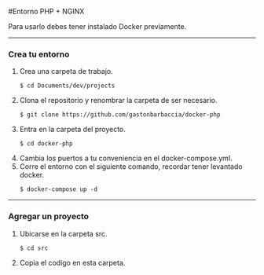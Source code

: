 #Entorno PHP + NGINX


Para usarlo debes tener instalado Docker previamente.

---

### Crea tu entorno

1. Crea una carpeta de trabajo.
    ```
    $ cd Documents/dev/projects
    ```
2. Clona el repositorio y renombrar la carpeta de ser necesario.
    ```
    $ git clone https://github.com/gastonbarbaccia/docker-php
    ```
3. Entra en la carpeta del proyecto.
    ```
    $ cd docker-php
    ```
4. Cambia los puertos a tu conveniencia en el docker-compose.yml.
5. Corre el entorno con el siguiente comando, recordar tener levantado docker.
    ```
    $ docker-compose up -d
    ```

---

### Agregar un proyecto


1. Ubicarse en la carpeta src.
    ```
    $ cd src
    ```
2. Copia el codigo en esta carpeta.
    ```
